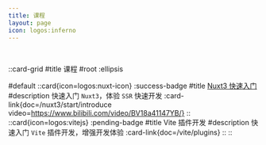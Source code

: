 ```yaml
---
title: 课程
layout: page
icon: logos:inferno
---
```


<br />

::card-grid
#title
课程
#root
:ellipsis

#default
  ::card{icon=logos:nuxt-icon}
  :success-badge
  #title
  [Nuxt3 快速入门](https://www.bilibili.com/video/BV18a41147YB/)
  #description
  快速入门 `Nuxt3`，体验 `SSR` 快速开发
  :card-link{doc=/nuxt3/start/introduce video=https://www.bilibili.com/video/BV18a41147YB/}
  ::
  ::card{icon=logos:vitejs}
  :pending-badge
  #title
  Vite 插件开发
  #description
  快速入门 `Vite` 插件开发，增强开发体验
  :card-link{doc=/vite/plugins}
  ::
::

